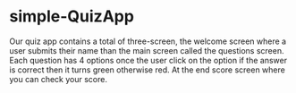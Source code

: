 # simple-QuizApp
Our quiz app contains a total of three-screen, the welcome screen where a user submits their name than the main screen called the questions screen. 
Each question has 4 options once the user click on the option if the answer is correct then it turns green otherwise red. 
At the end score screen where you can check your score.

